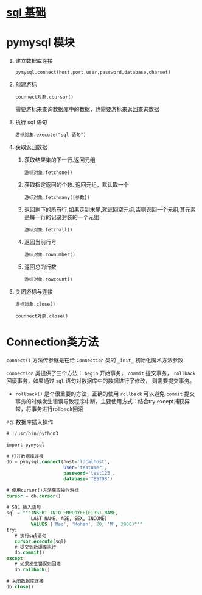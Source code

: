 # [sql 基础](../../webENGI/Subjict/sql_base.md)
# pymysql 模块
1. 建立数据库连接

    `pymysql.connect(host,port,user,password,database,charset)`

2. 创建游标

    `counnect对象.coursor()`

    需要游标来查询数据库中的数据，也需要游标来返回查询数据

3. 执行 sql 语句

    `游标对象.execute("sql 语句")`

4. 获取返回数据

    1. 获取结果集的下一行.返回元组

        `游标对象.fetchone()`

    2. 获取指定返回的个数. 返回元组，默认取一个

        `游标对象.fetchmany([参数])`

    3. 返回剩下的所有行,如果走到末尾,就返回空元组,否则返回一个元组,其元素是每一行的记录封装的一个元组

        `游标对象.fetchall()`

    4. 返回当前行号
        
        `游标对象.rownumber()` 
    
    5. 返回总的行数

        `游标对象.rowcount()`

8. 关闭游标与连接

    `游标对象.close()`

    `counnect对象.close()`


# Connection类方法

`connect()` 方法传参就是在给 `Connection` 类的 `_init_` 初始化魔术方法参数

`Connection` 类提供了三个方法： `begin` 开始事务， `commit` 提交事务， `rollback` 回滚事务，如果通过 `sql` 语句对数据库中的数据进行了修改， 则需要提交事务。

- `rollback()` 是个很重要的方法，正确的使用 `rollback` 可以避免 `commit` 提交事务的时候发生错误导致程序中断。主要使用方式：结合try except捕获异常，将事务进行rollback回滚

eg. 数据库插入操作
```sql
# !/usr/bin/python3
 
import pymysql
 
# 打开数据库连接
db = pymysql.connect(host='localhost',
                     user='testuser',
                     password='test123',
                     database='TESTDB')
 
# 使用cursor()方法获取操作游标 
cursor = db.cursor()
 
# SQL 插入语句
sql = """INSERT INTO EMPLOYEE(FIRST_NAME,
         LAST_NAME, AGE, SEX, INCOME)
         VALUES ('Mac', 'Mohan', 20, 'M', 2000)"""
try:
   # 执行sql语句
   cursor.execute(sql)
   # 提交到数据库执行
   db.commit()
except:
   # 如果发生错误则回滚
   db.rollback()
 
# 关闭数据库连接
db.close()
```